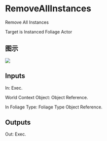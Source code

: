 # RemoveAllInstances

Remove All Instances

Target is Instanced Foliage Actor

## 图示

![]($-20221218-19004401.png)

## Inputs

In: Exec.

World Context Object: Object Reference.

In Foliage Type: Foliage Type Object Reference.  

## Outputs

Out: Exec.

